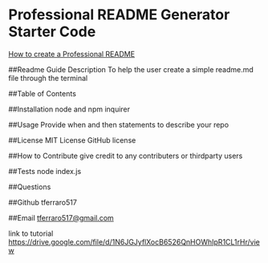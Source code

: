 # Professional README Generator Starter Code

[How to create a Professional README](https://coding-boot-camp.github.io/full-stack/github/professional-readme-guide)

##Readme Guide
Description
To help the user create a simple readme.md file through the terminal

##Table of Contents 

##Installation
node and npm inquirer

##Usage
Provide when and then statements to describe your repo

##License
MIT License GitHub license


##How to Contribute
give credit to any contributers or thirdparty users

##Tests
node index.js

##Questions

##Github
tferraro517

##Email
tferraro517@gmail.com

link to tutorial https://drive.google.com/file/d/1N6JGJyflXocB6526QnHOWhIpR1CL1rHr/view

